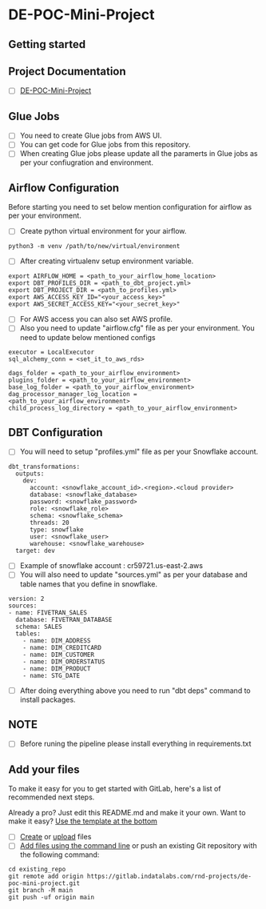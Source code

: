 # DE-POC-Mini-Project

## Getting started

## Project Documentation
- [ ] [DE-POC-Mini-Project](https://indatalabs.atlassian.net/wiki/x/DABSkw) 

## Glue Jobs

- [ ] You need to create Glue jobs from AWS UI.
- [ ] You can get code for Glue jobs from this repository.
- [ ] When creating Glue jobs please update all the paramerts in Glue jobs as per your confiugration and environment.

## Airflow Configuration

Before starting you need to set below mention configuration for airflow as per your environment.
- [ ] Create python virtual environment for your airflow.
```
python3 -m venv /path/to/new/virtual/environment
```
- [ ] After creating virtualenv setup environment variable. 
```
export AIRFLOW_HOME = <path_to_your_airflow_home_location>
export DBT_PROFILES_DIR = <path_to_dbt_project.yml>
export DBT_PROJECT_DIR = <path_to_profiles.yml>
export AWS_ACCESS_KEY_ID="<your_access_key>"
export AWS_SECRET_ACCESS_KEY="<your_secret_key>"
```
- [ ] For AWS access you can also set AWS profile.
- [ ] Also you need to update "airflow.cfg" file as per your environment. You need to update below mentioned configs
```
executor = LocalExecutor
sql_alchemy_conn = <set_it_to_aws_rds>

dags_folder = <path_to_your_airflow_environment>
plugins_folder = <path_to_your_airflow_environment>
base_log_folder = <path_to_your_airflow_environment>
dag_processor_manager_log_location = <path_to_your_airflow_environment>
child_process_log_directory = <path_to_your_airflow_environment>
```

## DBT Configuration
- [ ] You will need to setup "profiles.yml" file as per your Snowflake account.
```
dbt_transformations:
  outputs:
    dev:
      account: <snowflake_account_id>.<region>.<cloud provider>
      database: <snowflake_database>
      password: <snowflake_password>
      role: <snowflake_role>
      schema: <snowflake_schema>
      threads: 20
      type: snowflake
      user: <snowflake_user>
      warehouse: <snowflake_warehouse>
  target: dev
```
- [ ] Example of snowflake account : cr59721.us-east-2.aws
- [ ] You will also need to update "sources.yml" as per your database and table names that you define in snowflake.
```
version: 2
sources:
- name: FIVETRAN_SALES
  database: FIVETRAN_DATABASE
  schema: SALES
  tables:
    - name: DIM_ADDRESS
    - name: DIM_CREDITCARD
    - name: DIM_CUSTOMER
    - name: DIM_ORDERSTATUS
    - name: DIM_PRODUCT
    - name: STG_DATE
```
- [ ] After doing everything above you need to run "dbt deps" command to install packages.

## NOTE
- [ ] Before runing the pipeline please install everything in requirements.txt



## Add your files
To make it easy for you to get started with GitLab, here's a list of recommended next steps.

Already a pro? Just edit this README.md and make it your own. Want to make it easy? [Use the template at the bottom](#editing-this-readme)

- [ ] [Create](https://docs.gitlab.com/ee/user/project/repository/web_editor.html#create-a-file) or [upload](https://docs.gitlab.com/ee/user/project/repository/web_editor.html#upload-a-file) files
- [ ] [Add files using the command line](https://docs.gitlab.com/ee/gitlab-basics/add-file.html#add-a-file-using-the-command-line) or push an existing Git repository with the following command:

```
cd existing_repo
git remote add origin https://gitlab.indatalabs.com/rnd-projects/de-poc-mini-project.git
git branch -M main
git push -uf origin main
```